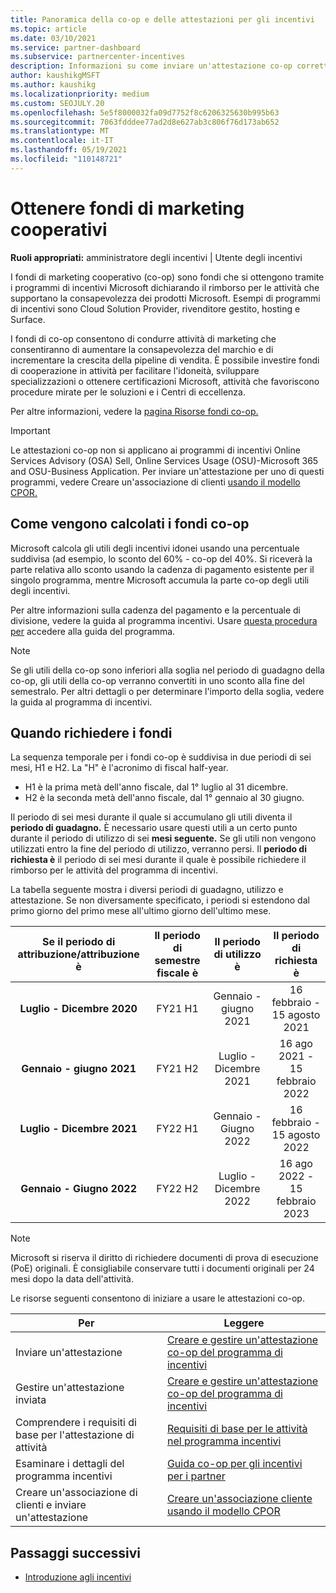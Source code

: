 ```yaml
---
title: Panoramica della co-op e delle attestazioni per gli incentivi
ms.topic: article
ms.date: 03/10/2021
ms.service: partner-dashboard
ms.subservice: partnercenter-incentives
description: Informazioni su come inviare un'attestazione co-op corretta per gli incentivi organizzando la documentazione, le fatture, le istruzioni e la prova di esecuzione appropriate.
author: kaushikgMSFT
ms.author: kaushikg
ms.localizationpriority: medium
ms.custom: SEOJULY.20
ms.openlocfilehash: 5e5f8000032fa09d7752f8c6206325630b995b63
ms.sourcegitcommit: 7063fdddee77ad2d8e627ab3c806f76d173ab652
ms.translationtype: MT
ms.contentlocale: it-IT
ms.lasthandoff: 05/19/2021
ms.locfileid: "110148721"
---
```

# <a name="earn-cooperative-marketing-funds"></a>Ottenere fondi di marketing cooperativi

**Ruoli appropriati:** amministratore degli incentivi | Utente degli incentivi

I fondi di marketing cooperativo (co-op) sono fondi che si ottengono tramite i programmi di incentivi Microsoft dichiarando il rimborso per le attività che supportano la consapevolezza dei prodotti Microsoft. Esempi di programmi di incentivi sono Cloud Solution Provider, rivenditore gestito, hosting e Surface.

I fondi di co-op consentono di condurre attività di marketing che consentiranno di aumentare la consapevolezza del marchio e di incrementare la crescita della pipeline di vendita. È possibile investire fondi di cooperazione in attività per facilitare l'idoneità, sviluppare specializzazioni o ottenere certificazioni Microsoft, attività che favoriscono procedure mirate per le soluzioni e i Centri di eccellenza.

Per altre informazioni, vedere la [pagina Risorse fondi co-op.](https://partner.microsoft.com/asset/collection/co-op-funds-resources#/)

>[!Important]
>Le attestazioni co-op non si applicano ai programmi di incentivi Online Services Advisory (OSA) Sell, Online Services Usage (OSU)-Microsoft 365 and OSU-Business Application. Per inviare un'attestazione per uno di questi programmi, vedere Creare un'associazione di clienti [usando il modello CPOR.](submit-osa-claim.md)

## <a name="how-co-op-funds-are-calculated"></a>Come vengono calcolati i fondi co-op

Microsoft calcola gli utili degli incentivi idonei usando una percentuale suddivisa (ad esempio, lo sconto del 60% - co-op del 40%. Si riceverà la parte relativa allo sconto usando la cadenza di pagamento esistente per il singolo programma, mentre Microsoft accumula la parte co-op degli utili degli incentivi.

Per altre informazioni sulla cadenza del pagamento e la percentuale di divisione, vedere la guida al programma incentivi. Usare [questa procedura per](incentives-determined-your-program-eligibility.md) accedere alla guida del programma.

>[!NOTE]
>Se gli utili della co-op sono inferiori alla soglia nel periodo di guadagno della co-op, gli utili della co-op verranno convertiti in uno sconto alla fine del semestralo. Per altri dettagli o per determinare l'importo della soglia, vedere la guida al programma di incentivi.

## <a name="when-to-claim-your-funds"></a>Quando richiedere i fondi

La sequenza temporale per i fondi co-op è suddivisa in due periodi di sei mesi, H1 e H2. La "H" è l'acronimo di fiscal half-year.

- H1 è la prima metà dell'anno fiscale, dal 1° luglio al 31 dicembre.
- H2 è la seconda metà dell'anno fiscale, dal 1° gennaio al 30 giugno.

Il periodo di sei mesi durante il quale si accumulano gli utili diventa il **periodo di guadagno.** È necessario usare questi utili a un certo punto durante il periodo di utilizzo di sei **mesi seguente.** Se gli utili non vengono utilizzati entro la fine del periodo di utilizzo, verranno persi. Il **periodo di richiesta è** il periodo di sei mesi durante il quale è possibile richiedere il rimborso per le attività del programma di incentivi.

La tabella seguente mostra i diversi periodi di guadagno, utilizzo e attestazione. Se non diversamente specificato, i periodi si estendono dal primo giorno del primo mese all'ultimo giorno dell'ultimo mese.

|  Se il periodo di attribuzione/attribuzione è  |Il periodo di semestre fiscale è  |  Il periodo di utilizzo è  |  Il periodo di richiesta è  |
| :-----------: | :-----------: | :-----------: | :-----------: |
|**Luglio - Dicembre 2020**| FY21 H1  |  Gennaio - giugno 2021  |  16 febbraio - 15 agosto 2021  |
|**Gennaio - giugno 2021** |  FY21 H2  |  Luglio - Dicembre 2021  |  16 ago 2021 - 15 febbraio 2022  |
|**Luglio - Dicembre 2021**|  FY22 H1  |  Gennaio - Giugno 2022  |  16 febbraio - 15 agosto 2022  |
|**Gennaio - Giugno 2022** |  FY22 H2  |  Luglio - Dicembre 2022  |  16 ago 2022 - 15 febbraio 2023  |

>[!NOTE]
>Microsoft si riserva il diritto di richiedere documenti di prova di esecuzione (PoE) originali. È consigliabile conservare tutti i documenti originali per 24 mesi dopo la data dell'attività.

Le risorse seguenti consentono di iniziare a usare le attestazioni co-op.

| Per | Leggere |
| ------ | ----------- |
| Inviare un'attestazione |  [Creare e gestire un'attestazione co-op del programma di incentivi](create-incentives-claims.md)  |
| Gestire un'attestazione inviata | [Creare e gestire un'attestazione co-op del programma di incentivi](create-incentives-claims.md)    |
| Comprendere i requisiti di base per l'attestazione di attività | [Requisiti di base per le attività nel programma incentivi](core-requirements.md)   |
| Esaminare i dettagli del programma incentivi | [Guida co-op per gli incentivi per i partner](https://assetsprod.microsoft.com/co-op-guidebook.pdf)  |
| Creare un'associazione di clienti e inviare un'attestazione | [Creare un'associazione cliente usando il modello CPOR](submit-osa-claim.md)   |

## <a name="next-steps"></a>Passaggi successivi

- [Introduzione agli incentivi](incentives-get-started-intro.md)
